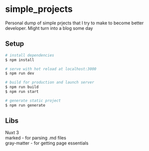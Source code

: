 # simple_projects
Personal dump of simple prjects that I try to make to become better developer. Might turn into a blog some day

## Setup

```bash
# install dependencies
$ npm install

# serve with hot reload at localhost:3000
$ npm run dev

# build for production and launch server
$ npm run build
$ npm run start

# generate static project
$ npm run generate
```

## Libs

Nuxt 3  
marked - for parsing .md files  
gray-matter - for getting page essentials  
